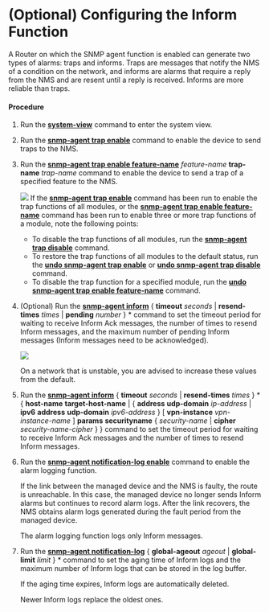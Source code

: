 (Optional) Configuring the Inform Function
==========================================

A Router on which the SNMP agent function is enabled can generate two types of alarms: traps and informs. Traps are messages that notify the NMS of a condition on the network, and informs are alarms that require a reply from the NMS and are resent until a reply is received. Informs are more reliable than traps.

#### Procedure

1. Run the [**system-view**](cmdqueryname=system-view) command to enter the system view.
2. Run the [**snmp-agent trap enable**](cmdqueryname=snmp-agent+trap+enable) command to enable the device to send traps to the NMS.
3. Run the [**snmp-agent trap enable feature-name**](cmdqueryname=snmp-agent+trap+enable+feature-name) *feature-name* **trap-name** *trap-name* command to enable the device to send a trap of a specified feature to the NMS.
   
   ![](../../../../public_sys-resources/note_3.0-en-us.png) If the [**snmp-agent trap enable**](cmdqueryname=snmp-agent+trap+enable) command has been run to enable the trap functions of all modules, or the [**snmp-agent trap enable feature-name**](cmdqueryname=snmp-agent+trap+enable+feature-name) command has been run to enable three or more trap functions of a module, note the following points:
   * To disable the trap functions of all modules, run the [**snmp-agent trap disable**](cmdqueryname=snmp-agent+trap+disable) command.
   * To restore the trap functions of all modules to the default status, run the [**undo snmp-agent trap enable**](cmdqueryname=undo+snmp-agent+trap+enable) or [**undo snmp-agent trap disable**](cmdqueryname=undo+snmp-agent+trap+disable) command.
   * To disable the trap function for a specified module, run the [**undo snmp-agent trap enable feature-name**](cmdqueryname=undo+snmp-agent+trap+enable+feature-name) command.
4. (Optional) Run the [**snmp-agent inform**](cmdqueryname=snmp-agent+inform) { **timeout** *seconds* | **resend-times** *times* | **pending** *number* } \* command to set the timeout period for waiting to receive Inform Ack messages, the number of times to resend Inform messages, and the maximum number of pending Inform messages (Inform messages need to be acknowledged).
   
   ![](../../../../public_sys-resources/note_3.0-en-us.png) 
   
   On a network that is unstable, you are advised to increase these values from the default.
5. Run the [**snmp-agent inform**](cmdqueryname=snmp-agent+inform) { **timeout** *seconds* | **resend-times** *times* } \* { **host-name** **target-host-name** | { **address** **udp-domain** *ip-address* | **ipv6** **address** **udp-domain** *ipv6-address* } [ **vpn-instance** *vpn-instance-name* ] **params** **securityname** { *security-name* | **cipher** *security-name-cipher* } } command to set the timeout period for waiting to receive Inform Ack messages and the number of times to resend Inform messages.
6. Run the [**snmp-agent notification-log enable**](cmdqueryname=snmp-agent+notification-log+enable) command to enable the alarm logging function.
   
   
   
   If the link between the managed device and the NMS is faulty, the route is unreachable. In this case, the managed device no longer sends Inform alarms but continues to record alarm logs. After the link recovers, the NMS obtains alarm logs generated during the fault period from the managed device.
   
   The alarm logging function logs only Inform messages.
7. Run the [**snmp-agent notification-log**](cmdqueryname=snmp-agent+notification-log) { **global-ageout** *ageout* | **global-limit** *limit* } \* command to set the aging time of Inform logs and the maximum number of Inform logs that can be stored in the log buffer.
   
   
   
   If the aging time expires, Inform logs are automatically deleted.
   
   Newer Inform logs replace the oldest ones.